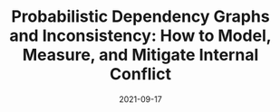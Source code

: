 ---
# badge: A Exam
title: "Probabilistic Dependency Graphs and Inconsistency: How to Model, Measure, and Mitigate Internal Conflict"
venue: Cornell CS Department
date: 2021-09-17
labels:
    - { type: "exam", text: "A Exam" }
links:
    - ['slides', '/files/slides/a-exam-final.pdf']
---